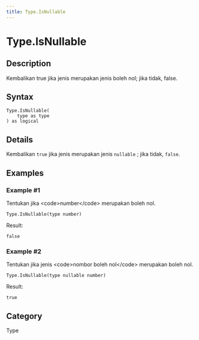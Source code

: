 ```yaml
---
title: Type.IsNullable
---
```


# Type.IsNullable


## Description

Kembalikan true jika jenis merupakan jenis boleh nol; jika tidak, false.


## Syntax

```powerquery
Type.IsNullable(
    type as type
) as logical
```


## Details

Kembalikan <code>true</code> jika jenis merupakan jenis <code>nullable</code> ; jika tidak, <code>false</code>.


## Examples

### Example #1 
Tentukan jika &lt;code&gt;number&lt;/code&gt; merupakan boleh nol.
```powerquery
Type.IsNullable(type number)
```

Result: 
```powerquery
false
```


### Example #2 
Tentukan jika jenis &lt;code&gt;nombor boleh nol&lt;/code&gt; merupakan boleh nol.
```powerquery
Type.IsNullable(type nullable number)
```

Result: 
```powerquery
true
```




## Category
Type
